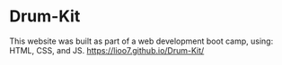 # Drum-Kit
This website was built as part of a web development boot camp, using: HTML, CSS, and JS.
https://lioo7.github.io/Drum-Kit/
